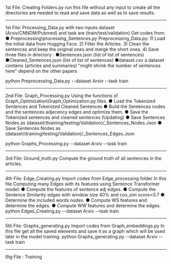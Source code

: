 

1st File:
Creating Folders.py run this file without any input to create all the directories are needed to read and save data
as well as to save results.
__________________________________________________________________________________________

1st File:
Processing_Data.py with two inputs dataset (Arxiv/CNNDM/Pubmed) and task are (train/test/validation)
Get codes from:
	● Preprocessing\processing_Sentences.py
Preprocessing_Data.py: 
	1) Load the initial data from Hugging Face.
	2) Filter the Articles.
	3) Clean the sentences and keep the original ones and merge the short ones.
	4) Save three files in directory :
		●Sentences.json (list of list of sentences)
		●Cleaned_Sentences.json (list of list of sentences)
		●dataset.csv a dataset contains (articles and summaries)
"might shrink the number of sentences here" depend on the other papers

python Preprocessing_Data.py --dataset Arxiv --task train

_________________________________________________________________________________________

2nd File:
Graph_Processing.py Using the functions of Graph_Optimization\Graph_Optimization.py files. 
	● Load the Tokenized Sentences and Tokenized Cleaned Sentences
	● Build the Sentences nodes and  the sentences adjecency edges and optimize them.
	● Save the Tokenized sentences and cleaned sentences (Updating)
	● Save Sentences Nodes as (dataset/(training/testing/Validation)/_Sentences_Nodes.Json
	● Save Sentences Nodes as (dataset/(training/testing/Validation)/_Sentences_Edges.Json

python Graphs_Processing.py --dataset Arxiv --task train
_________________________________________________________________________________________
3rd File:
Ground_truth.py
Compute the ground truth of all sentences in the articles.
_________________________________________________________________________________________
4th File:
Edge_Creating.py Import codes from Edge_processing folder
In this file Computing many Edges with its features using Sentence Transformer model:
	● Compute the features of sentence adj edges.
	● Compute the Sentence Similarity edges with window size 40% and cos_sim score>0.7
	● Determine the included words nodes.
	● Compute WS features and determine the edges.
	● Compute WW features and determine the edges.
python Edges_Creating.py --dataset Arxiv --task train
_________________________________________________________________________________________
5th File:
Graphs_generating.py Import codes from Graph_embeddings.py
In this file get all the saved elements and save it as a graph which will be used later in the model training.
python Graphs_generating.py --dataset Arxiv --task train

__________________________________________________________________________________________
6tg File :
Training